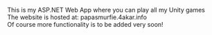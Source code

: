 This is my ASP.NET Web App where you can play all my Unity games
</br>The website is hosted at: papasmurfie.4akar.info
</br>Of course more functionality is to be added very soon!
